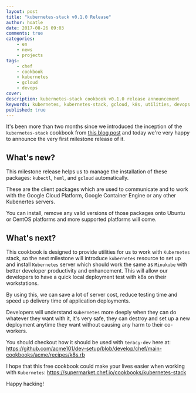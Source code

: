 ```yaml
---
layout: post
title: "kubernetes-stack v0.1.0 Release"
author: hoatle
date: 2017-08-26 09:03
comments: true
categories:
    - en
    - news
    - projects
tags:
    - chef
    - cookbook
    - kubernetes
    - gcloud
    - devops
cover: 
description: kubernetes-stack cookbook v0.1.0 release announcement
keywords: kubernetes, kubernetes-stack, gcloud, k8s, utilities, devops
published: true
---
```


It's been more than two months since we introduced the inception of the `kubernetes-stack` cookbook
from [this blog post](2017/06/15/how-to-extend-teracy-dev-to-work-with-kubernetes/) and today we're
very happy to announce the very first milestone release of it.

<!-- more -->

## What's new?

This milestone release helps us to manage the installation of these packages: `kubectl`, `heml`,
and `gcloud` automatically.

These are the client packages which are used to communicate and to work with the Google Cloud Platform,
Google Container Engine or any other Kubenertes servers.

You can install, remove any valid versions of those packages onto Ubuntu or CentOS platforms and more
supported platforms will come.


## What's next?

This cookbook is designed to provide utilities for us to work with `Kubernetes` stack, so the next
milestone will introduce `kubernetes` resource to set up and install `Kubernetes` server which
should work the same as `Minukube` with better developer productivity and enhancement. This
will allow our developers to have a quick local deployment test with k8s on their workstations.

By using this, we can save a lot of server cost, reduce testing time and speed up delivery time of
application deployments.

Developers will understand `Kubernetes` more deeply when they can do whatever they want with it,
it's very safe, they can destroy and set up a new deployment anytime they want without causing any
harm to their co-workers.

You should checkout how it should be used with `teracy-dev` here at: https://github.com/acme101/dev-setup/blob/develop/chef/main-cookbooks/acme/recipes/k8s.rb

I hope that this free cookbook could make your lives easier when working with `Kubernetes`:
https://supermarket.chef.io/cookbooks/kubernetes-stack

Happy hacking!

